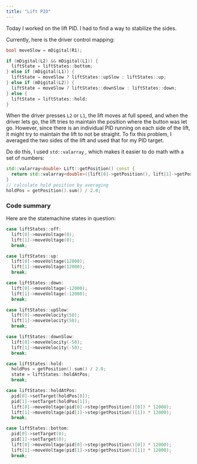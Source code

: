 ```yaml
---
title: "Lift PID"
---
```


Today I worked on the lift PID. I had to find a way to stabilize the sides.

Currently, here is the driver control mapping:

```cpp
bool moveSlow = mDigital(R1);

if (mDigital(L2) && mDigital(L1)) {
  liftState = liftStates::bottom;
} else if (mDigital(L1)) {
  liftState = moveSlow ? liftStates::upSlow : liftStates::up;
} else if (mDigital(L2)) {
  liftState = moveSlow ? liftStates::downSlow : liftStates::down;
} else {
  liftState = liftStates::hold;
}
```

When the driver presses `L2` or `L1`, the lift moves at full speed, and when the driver lets go, the lift tries to maintain the position where the button was let go. However, since there is an individual PID running on each side of the lift, it might try to maintain the lift to not be straight. To fix this problem, I averaged the two sides of the lift and used that for my PID target.

Do do this, I used `std::valarray` , which makes it easier to do math with a set of numbers:

```cpp
std::valarray<double> Lift::getPosition() const {
  return std::valarray<double>({lift[0]->getPosition(), lift[1]->getPosition()}) - startPos;
}
// calculate hold position by averaging
holdPos = getPosition().sum() / 2.0;
```

### Code summary

Here are the statemachine states in question:

```cpp
case liftStates::off:
  lift[0]->moveVoltage(0);
  lift[1]->moveVoltage(0);
  break;

case liftStates::up:
  lift[0]->moveVoltage(12000);
  lift[1]->moveVoltage(12000);
  break;

case liftStates::down:
  lift[0]->moveVoltage(-12000);
  lift[1]->moveVoltage(-12000);
  break;

case liftStates::upSlow:
  lift[0]->moveVelocity(50);
  lift[1]->moveVelocity(50);
  break;

case liftStates::downSlow:
  lift[0]->moveVelocity(-50);
  lift[1]->moveVelocity(-50);
  break;

case liftStates::hold:
  holdPos = getPosition().sum() / 2.0;
  state = liftStates::holdAtPos;
  break;

case liftStates::holdAtPos:
  pid[0]->setTarget(holdPos[0]);
  pid[1]->setTarget(holdPos[1]);
  lift[0]->moveVoltage(pid[0]->step(getPosition()[0]) * 12000);
  lift[1]->moveVoltage(pid[1]->step(getPosition()[1]) * 12000);
  break;

case liftStates::bottom:
  pid[0]->setTarget(0);
  pid[1]->setTarget(0);
  lift[0]->moveVoltage(pid[0]->step(getPosition()[0]) * 12000);
  lift[1]->moveVoltage(pid[1]->step(getPosition()[1]) * 12000);
  break;
```

